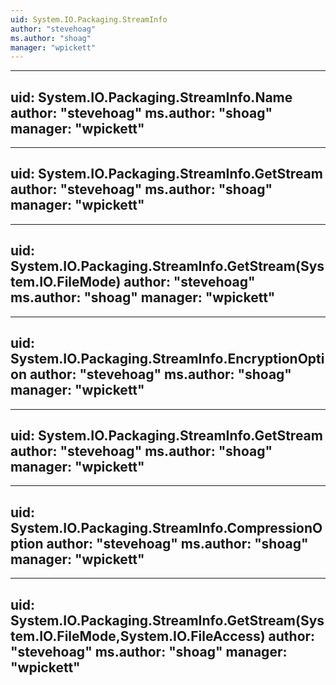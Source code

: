 ```yaml
---
uid: System.IO.Packaging.StreamInfo
author: "stevehoag"
ms.author: "shoag"
manager: "wpickett"
---
```


---
uid: System.IO.Packaging.StreamInfo.Name
author: "stevehoag"
ms.author: "shoag"
manager: "wpickett"
---

---
uid: System.IO.Packaging.StreamInfo.GetStream
author: "stevehoag"
ms.author: "shoag"
manager: "wpickett"
---

---
uid: System.IO.Packaging.StreamInfo.GetStream(System.IO.FileMode)
author: "stevehoag"
ms.author: "shoag"
manager: "wpickett"
---

---
uid: System.IO.Packaging.StreamInfo.EncryptionOption
author: "stevehoag"
ms.author: "shoag"
manager: "wpickett"
---

---
uid: System.IO.Packaging.StreamInfo.GetStream
author: "stevehoag"
ms.author: "shoag"
manager: "wpickett"
---

---
uid: System.IO.Packaging.StreamInfo.CompressionOption
author: "stevehoag"
ms.author: "shoag"
manager: "wpickett"
---

---
uid: System.IO.Packaging.StreamInfo.GetStream(System.IO.FileMode,System.IO.FileAccess)
author: "stevehoag"
ms.author: "shoag"
manager: "wpickett"
---
